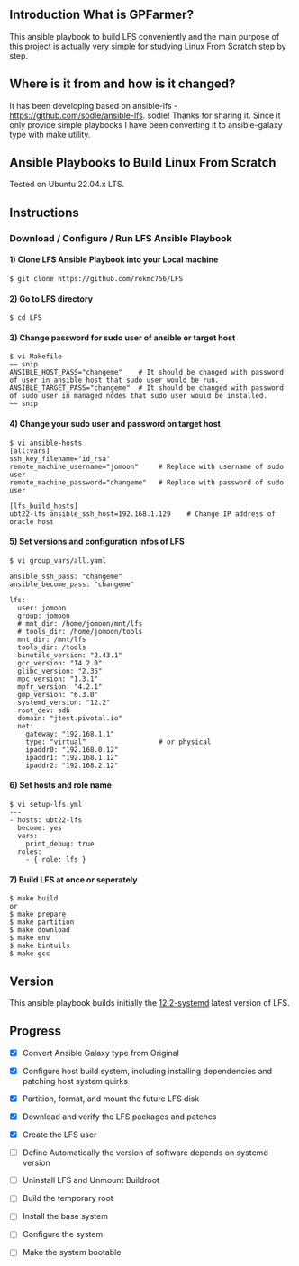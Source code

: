 ## Introduction What is GPFarmer?
This ansible playbook to build LFS conveniently and the main purpose of this project is actually very simple for studying Linux From Scratch step by step.


## Where is it from and how is it changed?
It has been developing based on ansible-lfs - https://github.com/sodle/ansible-lfs. sodle! Thanks for sharing it.
Since it only provide simple playbooks I have been converting it to ansible-galaxy type with make utility.


## Ansible Playbooks to Build Linux From Scratch
Tested on Ubuntu 22.04.x LTS.

## Instructions
### Download / Configure / Run LFS Ansible Playbook
#### 1) Clone LFS Ansible Playbook into your Local machine
```
$ git clone https://github.com/rokmc756/LFS
```
#### 2) Go to LFS directory
```
$ cd LFS
```
#### 3) Change password for sudo user of ansible or target host
```
$ vi Makefile
~~ snip
ANSIBLE_HOST_PASS="changeme"    # It should be changed with password of user in ansible host that sudo user would be run.
ANSIBLE_TARGET_PASS="changeme"  # It should be changed with password of sudo user in managed nodes that sudo user would be installed.
~~ snip
```
#### 4) Change your sudo user and password on target host
```
$ vi ansible-hosts
[all:vars]
ssh_key_filename="id_rsa"
remote_machine_username="jomoon"     # Replace with username of sudo user
remote_machine_password="changeme"   # Replace with password of sudo user

[lfs_build_hosts]
ubt22-lfs ansible_ssh_host=192.168.1.129    # Change IP address of oracle host
```
#### 5) Set versions and configuration infos of LFS
```
$ vi group_vars/all.yaml

ansible_ssh_pass: "changeme"
ansible_become_pass: "changeme"

lfs:
  user: jomoon
  group: jomoon
  # mnt_dir: /home/jomoon/mnt/lfs
  # tools_dir: /home/jomoon/tools
  mnt_dir: /mnt/lfs
  tools_dir: /tools
  binutils_version: "2.43.1"
  gcc_version: "14.2.0"
  glibc_version: "2.35"
  mpc_version: "1.3.1"
  mpfr_version: "4.2.1"
  gmp_version: "6.3.0"
  systemd_version: "12.2"
  root_dev: sdb
  domain: "jtest.pivotal.io"
  net:
    gateway: "192.168.1.1"
    type: "virtual"                  # or physical
    ipaddr0: "192.168.0.12"
    ipaddr1: "192.168.1.12"
    ipaddr2: "192.168.2.12"
```
#### 6) Set hosts and role name
```
$ vi setup-lfs.yml
---
- hosts: ubt22-lfs
  become: yes
  vars:
    print_debug: true
  roles:
    - { role: lfs }
```

#### 7) Build LFS at once or seperately
```
$ make build
or
$ make prepare
$ make partition
$ make download
$ make env
$ make bintuils
$ make gcc
```

## Version
This ansible playbook builds initially the [12.2-systemd](http://www.linuxfromscratch.org/lfs/view/12.2-systemd/) latest version of LFS.

## Progress
- [x] Convert Ansible Galaxy type from Original
- [x] Configure host build system, including installing dependencies and patching host system quirks
- [x] Partition, format, and mount the future LFS disk
- [x] Download and verify the LFS packages and patches
- [x] Create the LFS user
- [ ] Define Automatically the version of software depends on systemd version
- [ ] Uninstall LFS and Unmount Buildroot
- [ ] Build the temporary root
- [ ] Install the base system
- [ ] Configure the system
- [ ] Make the system bootable

